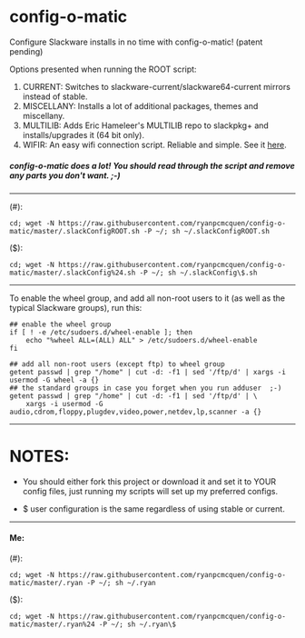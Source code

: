 # config-o-matic

Configure Slackware installs in no time with config-o-matic! (patent pending)

Options presented when running the ROOT script:

1. CURRENT: Switches to slackware-current/slackware64-current mirrors instead of stable.
2. MISCELLANY: Installs a lot of additional packages, themes and miscellany.
3. MULTILIB: Adds Eric Hameleer's MULTILIB repo to slackpkg+ and installs/upgrades it (64 bit only).
4. WIFIR: An easy wifi connection script. Reliable and simple. See it [here](https://github.com/ryanpcmcquen/linuxTweaks/blob/master/slackware/wifir).

##### config-o-matic does a lot! You should read through the script and remove any parts you don't want. ;-)

---

(#):

`cd; wget -N https://raw.githubusercontent.com/ryanpcmcquen/config-o-matic/master/.slackConfigROOT.sh -P ~/; sh ~/.slackConfigROOT.sh`

(\$):

`cd; wget -N https://raw.githubusercontent.com/ryanpcmcquen/config-o-matic/master/.slackConfig%24.sh -P ~/; sh ~/.slackConfig\$.sh`

---

To enable the wheel group, and add all non-root users to it (as well as the typical Slackware groups), run this:

```
## enable the wheel group
if [ ! -e /etc/sudoers.d/wheel-enable ]; then
    echo "%wheel ALL=(ALL) ALL" > /etc/sudoers.d/wheel-enable
fi

## add all non-root users (except ftp) to wheel group
getent passwd | grep "/home" | cut -d: -f1 | sed '/ftp/d' | xargs -i usermod -G wheel -a {}
## the standard groups in case you forget when you run adduser  ;-)
getent passwd | grep "/home" | cut -d: -f1 | sed '/ftp/d' | \
    xargs -i usermod -G audio,cdrom,floppy,plugdev,video,power,netdev,lp,scanner -a {}
```

---

# NOTES:

-   You should either fork this project or download it and set it to YOUR config files, just running my scripts will set up my preferred configs.

-   \$ user configuration is the same regardless of using stable or current.

---

#### Me:

(#):

`cd; wget -N https://raw.githubusercontent.com/ryanpcmcquen/config-o-matic/master/.ryan -P ~/; sh ~/.ryan`

(\$):

`cd; wget -N https://raw.githubusercontent.com/ryanpcmcquen/config-o-matic/master/.ryan%24 -P ~/; sh ~/.ryan\$`
